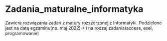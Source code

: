 # Zadania_maturalne_informatyka
Zawiera rozwiązania zadań z matury rozszerzonej z Informatyki. 
Podzielone jest na datę egzaminu(np. maj 2022)-> i na rodzaj zadania(access, exel, programowanie)
